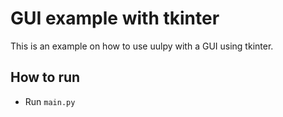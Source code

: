 # GUI example with tkinter

This is an example on how to use uulpy with a GUI using tkinter.

## How to run

- Run `main.py`
